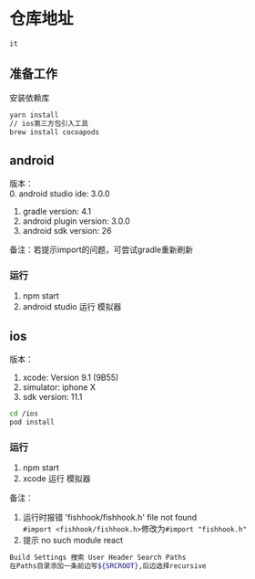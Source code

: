 # 仓库地址

```
it
```

## 准备工作

安装依赖库

```bash
yarn install
// ios第三方包引入工具
brew install cocoapods
```

## android

版本：  
0. android studio ide: 3.0.0
1. gradle version: 4.1  
2. android plugin version: 3.0.0
3. android sdk version: 26

备注：若提示import的问题，可尝试gradle重新刷新

### 运行

1. npm start
2. android studio 运行 模拟器

## ios

版本：  
1. xcode: Version 9.1 (9B55)
2. simulator: iphone X
3. sdk version: 11.1

```bash
cd /ios
pod install
```

### 运行

1. npm start
2. xcode 运行 模拟器

备注：
1. 运行时报错 'fishhook/fishhook.h' file not found  
`#import <fishhook/fishhook.h>`修改为`#import "fishhook.h"`
2. 提示 no such module react

```bash
Build Settings 搜索 User Header Search Paths
在Paths目录添加一条前边写${SRCROOT},后边选择recursive
```
